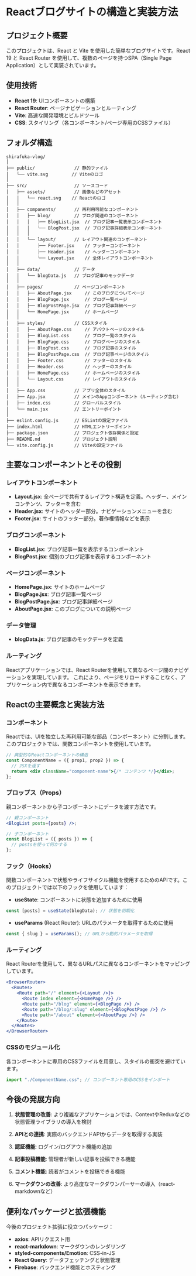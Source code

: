 # Reactブログサイトの構造と実装方法

## プロジェクト概要

このプロジェクトは、React と Vite を使用した簡単なブログサイトです。React 19 と React Router を使用して、複数のページを持つSPA（Single Page Application）として実装されています。

## 使用技術

- **React 19**: UIコンポーネントの構築
- **React Router**: ページナビゲーションとルーティング
- **Vite**: 高速な開発環境とビルドツール
- **CSS**: スタイリング（各コンポーネント/ページ専用のCSSファイル）

## フォルダ構造

```text
shirafuka-vlog/
│
├── public/               // 静的ファイル
│   └── vite.svg         // Viteのロゴ
│
├── src/                  // ソースコード
│   ├── assets/           // 画像などのアセット
│   │   └── react.svg    // Reactのロゴ
│   │
│   ├── components/       // 再利用可能なコンポーネント
│   │   ├── blog/         // ブログ関連のコンポーネント
│   │   │   ├── BlogList.jsx  // ブログ記事一覧表示コンポーネント
│   │   │   └── BlogPost.jsx  // ブログ記事詳細表示コンポーネント
│   │   │
│   │   └── layout/       // レイアウト関連のコンポーネント
│   │       ├── Footer.jsx    // フッターコンポーネント
│   │       ├── Header.jsx    // ヘッダーコンポーネント
│   │       └── Layout.jsx    // 全体レイアウトコンポーネント
│   │
│   ├── data/             // データ
│   │   └── blogData.js   // ブログ記事のモックデータ
│   │
│   ├── pages/            // ページコンポーネント
│   │   ├── AboutPage.jsx     // このブログについてページ
│   │   ├── BlogPage.jsx      // ブログ一覧ページ
│   │   ├── BlogPostPage.jsx  // ブログ記事詳細ページ
│   │   └── HomePage.jsx      // ホームページ
│   │
│   ├── styles/           // CSSスタイル
│   │   ├── AboutPage.css     // アバウトページのスタイル
│   │   ├── BlogList.css      // ブログ一覧のスタイル
│   │   ├── BlogPage.css      // ブログページのスタイル
│   │   ├── BlogPost.css      // ブログ記事のスタイル
│   │   ├── BlogPostPage.css  // ブログ記事ページのスタイル
│   │   ├── Footer.css        // フッターのスタイル
│   │   ├── Header.css        // ヘッダーのスタイル
│   │   ├── HomePage.css      // ホームページのスタイル
│   │   └── Layout.css        // レイアウトのスタイル
│   │
│   ├── App.css           // アプリ全体のスタイル
│   ├── App.jsx           // メインのAppコンポーネント（ルーティング含む）
│   ├── index.css         // グローバルスタイル
│   └── main.jsx          // エントリーポイント
│
├── eslint.config.js      // ESLintの設定ファイル
├── index.html            // HTMLエントリーポイント
├── package.json          // プロジェクト依存関係と設定
├── README.md             // プロジェクト説明
└── vite.config.js        // Viteの設定ファイル
```

## 主要なコンポーネントとその役割

### レイアウトコンポーネント

- **Layout.jsx**: 全ページで共有するレイアウト構造を定義。ヘッダー、メインコンテンツ、フッターを含む
- **Header.jsx**: サイトのヘッダー部分。ナビゲーションメニューを含む
- **Footer.jsx**: サイトのフッター部分。著作権情報などを表示

### ブログコンポーネント

- **BlogList.jsx**: ブログ記事一覧を表示するコンポーネント
- **BlogPost.jsx**: 個別のブログ記事を表示するコンポーネント

### ページコンポーネント

- **HomePage.jsx**: サイトのホームページ
- **BlogPage.jsx**: ブログ記事一覧ページ
- **BlogPostPage.jsx**: ブログ記事詳細ページ
- **AboutPage.jsx**: このブログについての説明ページ

### データ管理

- **blogData.js**: ブログ記事のモックデータを定義

### ルーティング

Reactアプリケーションでは、React Routerを使用して異なるページ間のナビゲーションを実現しています。
これにより、ページをリロードすることなく、アプリケーション内で異なるコンポーネントを表示できます。

## Reactの主要概念と実装方法

### コンポーネント

Reactでは、UIを独立した再利用可能な部品（コンポーネント）に分割します。このプロジェクトでは、関数コンポーネントを使用しています。

```jsx
// 典型的なReactコンポーネントの構造
const ComponentName = ({ prop1, prop2 }) => {
  // JSXを返す
  return <div className="component-name">{/* コンテンツ */}</div>;
};
```

### プロップス（Props）

親コンポーネントから子コンポーネントにデータを渡す方法です。

```jsx
// 親コンポーネント
<BlogList posts={posts} />;

// 子コンポーネント
const BlogList = ({ posts }) => {
  // postsを使って何かする
};
```

### フック（Hooks）

関数コンポーネントで状態やライフサイクル機能を使用するためのAPIです。このプロジェクトでは以下のフックを使用しています：

- **useState**: コンポーネントに状態を追加するために使用

```jsx
const [posts] = useState(blogData); // 状態を初期化
```

- **useParams** (React Router): URLのパラメータを取得するために使用

```jsx
const { slug } = useParams(); // URLから動的パラメータを取得
```

### ルーティング

React Routerを使用して、異なるURLパスに異なるコンポーネントをマッピングしています。

```jsx
<BrowserRouter>
  <Routes>
    <Route path="/" element={<Layout />}>
      <Route index element={<HomePage />} />
      <Route path="/blog" element={<BlogPage />} />
      <Route path="/blog/:slug" element={<BlogPostPage />} />
      <Route path="/about" element={<AboutPage />} />
    </Route>
  </Routes>
</BrowserRouter>
```

### CSSのモジュール化

各コンポーネントに専用のCSSファイルを用意し、スタイルの衝突を避けています。

```jsx
import "./ComponentName.css"; // コンポーネント専用のCSSをインポート
```

## 今後の発展方向

1. **状態管理の改善**: より複雑なアプリケーションでは、ContextやReduxなどの状態管理ライブラリの導入を検討

2. **APIとの連携**: 実際のバックエンドAPIからデータを取得する実装

3. **認証機能**: ログイン/ログアウト機能の追加

4. **記事投稿機能**: 管理者が新しい記事を投稿できる機能

5. **コメント機能**: 読者がコメントを投稿できる機能

6. **マークダウンの改善**: より高度なマークダウンパーサーの導入（react-markdownなど）

## 便利なパッケージと拡張機能

今後のプロジェクト拡張に役立つパッケージ：

- **axios**: APIリクエスト用
- **react-markdown**: マークダウンのレンダリング
- **styled-components/Emotion**: CSS-in-JS
- **React Query**: データフェッチングと状態管理
- **Firebase**: バックエンド機能とホスティング
